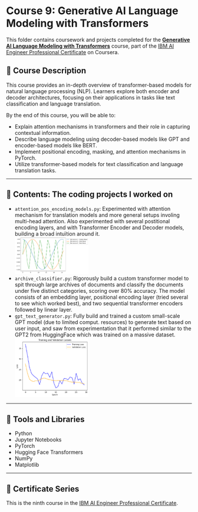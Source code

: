 # Course 9: Generative AI Language Modeling with Transformers

This folder contains coursework and projects completed for the **[Generative AI Language Modeling with Transformers](https://www.coursera.org/learn/generative-ai-language-modeling-with-transformers?specialization=ai-engineer)** course, part of the [IBM AI Engineer Professional Certificate](https://www.coursera.org/professional-certificates/ai-engineer) on Coursera.

## 🧠 Course Description

This course provides an in-depth overview of transformer-based models for natural language processing (NLP). Learners explore both encoder and decoder architectures, focusing on their applications in tasks like text classification and language translation.

By the end of this course, you will be able to:

- Explain attention mechanisms in transformers and their role in capturing contextual information.
- Describe language modeling using decoder-based models like GPT and encoder-based models like BERT.
- Implement positional encoding, masking, and attention mechanisms in PyTorch.
- Utilize transformer-based models for text classification and language translation tasks.

---

## 📂 Contents: The coding projects I worked on

- `attention_pos_encoding_models.py`: Experimented with attention mechanism for translation models and more general setups involing multi-head attention. Also experimented with several postitional encoding layers, and with Transformer Encoder and Decoder models, building a broad intuïtion around it. <br>
<img src="Images/cos_sin_waves.png" alt="cosinus_sinus_waves" width="200"/> <br>
- `archive_classifier.py`: Rigorously build a custom transformer model to spit through large archives of documents and classify the documents under five distinct categories, scoring over 80% accuracy. The model consists of an embedding layer, positional encoding layer (tried several to see which worked best), and two sequential transformer encoders followed by linear layer.
- `gpt_text_generator.py`: Fully build and trained a custom small-scale GPT model (due to limited comput. resources) to generate text based on user input, and saw from experimentation that it performed similar to the GPT2 from HuggingFace which was trained on a massive dataset. <br>
<img src="Images/model_training_gpt.png" alt="model_training_loss" width="200"/> <br>




---

## 🔧 Tools and Libraries

- Python
- Jupyter Notebooks
- PyTorch
- Hugging Face Transformers
- NumPy
- Matplotlib

---

## 📌 Certificate Series

This is the ninth course in the [IBM AI Engineer Professional Certificate](https://www.coursera.org/professional-certificates/ai-engineer).
